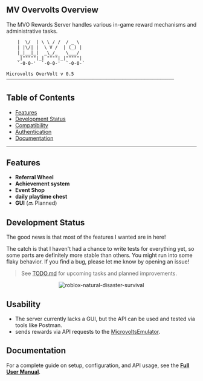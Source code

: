 
## MV Overvolts Overview

The MVO Rewards Server handles various in-game reward mechanisms and administrative tasks.
```
    |  \/  | \ \ / /  / _ \  
    | |\/| |  \ V /  | (_) | 
    |_|__|_|  _\_/_   \___/  
    _|"""""|_| """"|_|"""""| 
    `-0-0-'  `-0-0-'  `-0-0-` 
    
Microvolts OverVolt v 0.5
──────────────────────────────────────────────────────────────
```



## Table of Contents

- [Features](#features)
- [Development Status](#development-status)
- [Compatibility](#compatibility)
- [Authentication](#authentication)
- [Documentation](#documentation)

---

## Features
- **Referral Wheel** 
- **Achievement system** 
- **Event Shop** 
- **daily playtime chest**
- **GUI** (🔜 Planned)

## Development Status
The good news is that most of the features I wanted are in here!

The catch is that I haven't had a chance to write tests for everything yet, so some parts are definitely more stable than others. You might run into some flaky behavior. If you find a bug, please let me know by opening an issue! 

> See [TODO.md](./TODO.md) for upcoming tasks and planned improvements.

<p align="center">
  <img src="https://github.com/user-attachments/assets/a1a6fcfd-27ed-4771-b8ab-0adb7982f6b6" alt="roblox-natural-disaster-survival" />
</p>


## Usability
- The server currently lacks a GUI, but the API can be used and tested via tools like Postman.
- sends rewards via API requests to the [MicrovoltsEmulator](https://github.com/SoWeBegin/MicrovoltsEmulator).



## Documentation

For a complete guide on setup, configuration, and API usage,  see the **[Full User Manual](./docs/README.md)**.


  
